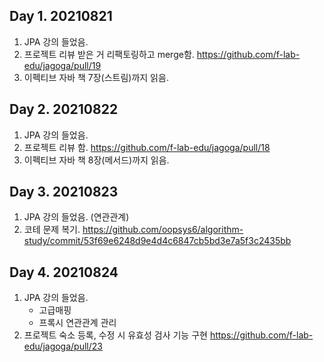 ## Day 1. 20210821

1. JPA 강의 들었음.
2. 프로젝트 리뷰 받은 거 리팩토링하고 merge함.
https://github.com/f-lab-edu/jagoga/pull/19
3. 이펙티브 자바 책 7장(스트림)까지 읽음.

## Day 2. 20210822

1. JPA 강의 들었음.
2. 프로젝트 리뷰 함.
https://github.com/f-lab-edu/jagoga/pull/18
3. 이펙티브 자바 책 8장(메서드)까지 읽음.

## Day 3. 20210823

1. JPA 강의 들었음. (연관관계)
2. 코테 문제 복기.
https://github.com/oopsys6/algorithm-study/commit/53f69e6248d9e4d4c6847cb5bd3e7a5f3c2435bb

## Day 4. 20210824

1. JPA 강의 들었음.
    * 고급매핑
    * 프록시 연관관계 관리
2. 프로젝트 숙소 등록, 수정 시 유효성 검사 기능 구현
https://github.com/f-lab-edu/jagoga/pull/23
